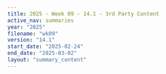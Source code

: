 ```yaml
---
title: 2025 - Week 09 - 14.1 - 3rd Party Content
active_nav: summaries
year: "2025"
filename: "wk09"
version: "14.1"
start_date: "2025-02-24"
end_date: "2025-03-02"
layout: "summary_content"
---
```


